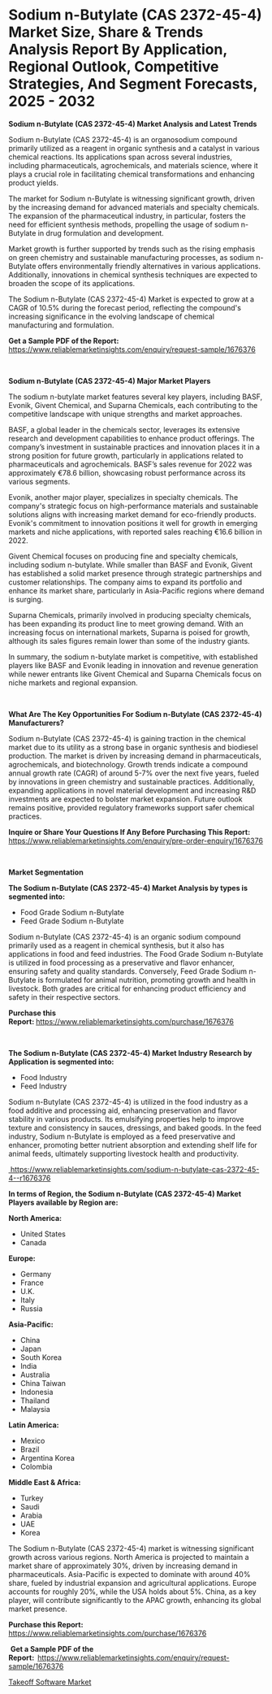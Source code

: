 <p><h1>Sodium n-Butylate (CAS 2372-45-4) Market Size, Share & Trends Analysis Report By Application, Regional Outlook, Competitive Strategies, And Segment Forecasts, 2025 - 2032</h1></p><p><strong>Sodium n-Butylate (CAS 2372-45-4) Market Analysis and Latest Trends</strong></p>
<p><p>Sodium n-Butylate (CAS 2372-45-4) is an organosodium compound primarily utilized as a reagent in organic synthesis and a catalyst in various chemical reactions. Its applications span across several industries, including pharmaceuticals, agrochemicals, and materials science, where it plays a crucial role in facilitating chemical transformations and enhancing product yields.</p><p>The market for Sodium n-Butylate is witnessing significant growth, driven by the increasing demand for advanced materials and specialty chemicals. The expansion of the pharmaceutical industry, in particular, fosters the need for efficient synthesis methods, propelling the usage of sodium n-Butylate in drug formulation and development.</p><p>Market growth is further supported by trends such as the rising emphasis on green chemistry and sustainable manufacturing processes, as sodium n-Butylate offers environmentally friendly alternatives in various applications. Additionally, innovations in chemical synthesis techniques are expected to broaden the scope of its applications.</p><p>The Sodium n-Butylate (CAS 2372-45-4) Market is expected to grow at a CAGR of 10.5% during the forecast period, reflecting the compound's increasing significance in the evolving landscape of chemical manufacturing and formulation.</p></p>
<p><strong>Get a Sample PDF of the Report:&nbsp;</strong> <a href="https://www.reliablemarketinsights.com/enquiry/request-sample/1676376?utm_campaign=2209&utm_medium=2&utm_source=Github&utm_content=ia&utm_term=24032025&utm_id=sodium-n-butylate-cas-2372-45-4">https://www.reliablemarketinsights.com/enquiry/request-sample/1676376</a></p>
<p>&nbsp;</p>
<p><strong>Sodium n-Butylate (CAS 2372-45-4) Major Market Players</strong></p>
<p><p>The sodium n-butylate market features several key players, including BASF, Evonik, Givent Chemical, and Suparna Chemicals, each contributing to the competitive landscape with unique strengths and market approaches.</p><p>BASF, a global leader in the chemicals sector, leverages its extensive research and development capabilities to enhance product offerings. The company’s investment in sustainable practices and innovation places it in a strong position for future growth, particularly in applications related to pharmaceuticals and agrochemicals. BASF’s sales revenue for 2022 was approximately €78.6 billion, showcasing robust performance across its various segments.</p><p>Evonik, another major player, specializes in specialty chemicals. The company's strategic focus on high-performance materials and sustainable solutions aligns with increasing market demand for eco-friendly products. Evonik's commitment to innovation positions it well for growth in emerging markets and niche applications, with reported sales reaching €16.6 billion in 2022.</p><p>Givent Chemical focuses on producing fine and specialty chemicals, including sodium n-butylate. While smaller than BASF and Evonik, Givent has established a solid market presence through strategic partnerships and customer relationships. The company aims to expand its portfolio and enhance its market share, particularly in Asia-Pacific regions where demand is surging.</p><p>Suparna Chemicals, primarily involved in producing specialty chemicals, has been expanding its product line to meet growing demand. With an increasing focus on international markets, Suparna is poised for growth, although its sales figures remain lower than some of the industry giants.</p><p>In summary, the sodium n-butylate market is competitive, with established players like BASF and Evonik leading in innovation and revenue generation while newer entrants like Givent Chemical and Suparna Chemicals focus on niche markets and regional expansion.</p></p>
<p>&nbsp;</p>
<p><strong>What Are The Key Opportunities For Sodium n-Butylate (CAS 2372-45-4) Manufacturers?</strong></p>
<p><p>Sodium n-Butylate (CAS 2372-45-4) is gaining traction in the chemical market due to its utility as a strong base in organic synthesis and biodiesel production. The market is driven by increasing demand in pharmaceuticals, agrochemicals, and biotechnology. Growth trends indicate a compound annual growth rate (CAGR) of around 5-7% over the next five years, fueled by innovations in green chemistry and sustainable practices. Additionally, expanding applications in novel material development and increasing R&D investments are expected to bolster market expansion. Future outlook remains positive, provided regulatory frameworks support safer chemical practices.</p></p>
<p><strong>Inquire or Share Your Questions If Any Before Purchasing This Report:</strong> <a href="https://www.reliablemarketinsights.com/enquiry/pre-order-enquiry/1676376?utm_campaign=2209&utm_medium=2&utm_source=Github&utm_content=ia&utm_term=24032025&utm_id=sodium-n-butylate-cas-2372-45-4">https://www.reliablemarketinsights.com/enquiry/pre-order-enquiry/1676376</a></p>
<p>&nbsp;</p>
<p><strong>Market Segmentation</strong></p>
<p><strong>The Sodium n-Butylate (CAS 2372-45-4) Market Analysis by types is segmented into:</strong></p>
<p><ul><li>Food Grade Sodium n-Butylate</li><li>Feed Grade Sodium n-Butylate</li></ul></p>
<p><p>Sodium n-Butylate (CAS 2372-45-4) is an organic sodium compound primarily used as a reagent in chemical synthesis, but it also has applications in food and feed industries. The Food Grade Sodium n-Butylate is utilized in food processing as a preservative and flavor enhancer, ensuring safety and quality standards. Conversely, Feed Grade Sodium n-Butylate is formulated for animal nutrition, promoting growth and health in livestock. Both grades are critical for enhancing product efficiency and safety in their respective sectors.</p></p>
<p><strong>Purchase this Report:&nbsp;</strong><a href="https://www.reliablemarketinsights.com/purchase/1676376?utm_campaign=2209&utm_medium=2&utm_source=Github&utm_content=ia&utm_term=24032025&utm_id=sodium-n-butylate-cas-2372-45-4">https://www.reliablemarketinsights.com/purchase/1676376</a></p>
<p>&nbsp;</p>
<p><strong>The Sodium n-Butylate (CAS 2372-45-4) Market Industry Research by Application is segmented into:</strong></p>
<p><ul><li>Food Industry</li><li>Feed Industry</li></ul></p>
<p><p>Sodium n-Butylate (CAS 2372-45-4) is utilized in the food industry as a food additive and processing aid, enhancing preservation and flavor stability in various products. Its emulsifying properties help to improve texture and consistency in sauces, dressings, and baked goods. In the feed industry, Sodium n-Butylate is employed as a feed preservative and enhancer, promoting better nutrient absorption and extending shelf life for animal feeds, ultimately supporting livestock health and productivity.</p></p>
<p><a href="https://www.reliablemarketinsights.com/sodium-n-butylate-cas-2372-45-4--r1676376?utm_campaign=2209&utm_medium=2&utm_source=Github&utm_content=ia&utm_term=24032025&utm_id=sodium-n-butylate-cas-2372-45-4">&nbsp;https://www.reliablemarketinsights.com/sodium-n-butylate-cas-2372-45-4--r1676376</a></p>
<p><strong>In terms of Region, the Sodium n-Butylate (CAS 2372-45-4) Market Players available by Region are:</strong></p>
<p>
    <p> <strong> North America: </strong>
        <ul>
            <li>United States</li>
            <li>Canada</li>
        </ul>
        </p> 
    <p> <strong> Europe: </strong>
        <ul>
            <li>Germany</li>
            <li>France</li>
            <li>U.K.</li>
            <li>Italy</li>
            <li>Russia</li>
        </ul>
        </p> 
    <p> <strong> Asia-Pacific: </strong>
        <ul>
            <li>China</li>
            <li>Japan</li>
            <li>South Korea</li>
            <li>India</li>
            <li>Australia</li>
            <li>China Taiwan</li>
            <li>Indonesia</li>
            <li>Thailand</li>
            <li>Malaysia</li>
        </ul>
        </p> 
    <p> <strong> Latin America: </strong>
        <ul>
            <li>Mexico</li>
            <li>Brazil</li>
            <li>Argentina Korea</li>
            <li>Colombia</li>
        </ul>
        </p> 
    <p> <strong> Middle East & Africa: </strong>
        <ul>
            <li>Turkey</li>
            <li>Saudi</li>
            <li>Arabia</li>
            <li>UAE</li>
            <li>Korea</li>
        </ul>
    </p>
    </p>
<p><p>The Sodium n-Butylate (CAS 2372-45-4) market is witnessing significant growth across various regions. North America is projected to maintain a market share of approximately 30%, driven by increasing demand in pharmaceuticals. Asia-Pacific is expected to dominate with around 40% share, fueled by industrial expansion and agricultural applications. Europe accounts for roughly 20%, while the USA holds about 5%. China, as a key player, will contribute significantly to the APAC growth, enhancing its global market presence.</p></p>
<p><strong>Purchase this Report: </strong><a href="https://www.reliablemarketinsights.com/purchase/1676376?utm_campaign=2209&utm_medium=2&utm_source=Github&utm_content=ia&utm_term=24032025&utm_id=sodium-n-butylate-cas-2372-45-4">https://www.reliablemarketinsights.com/purchase/1676376</a></p>
<p>&nbsp;<strong>Get a Sample PDF of the Report:&nbsp;&nbsp;</strong><a href="https://www.reliablemarketinsights.com/enquiry/request-sample/1676376?utm_campaign=2209&utm_medium=2&utm_source=Github&utm_content=ia&utm_term=24032025&utm_id=sodium-n-butylate-cas-2372-45-4">https://www.reliablemarketinsights.com/enquiry/request-sample/1676376</a></p>
<p><strong></strong></p>
<p><p><a href="https://github.com/sca704osol/Market-Research-Report-List-1/blob/main/takeoff-software-market.md?utm_campaign=2209&utm_medium=2&utm_source=Github&utm_content=ia&utm_term=24032025&utm_id=sodium-n-butylate-cas-2372-45-4">Takeoff Software Market</a></p></p>